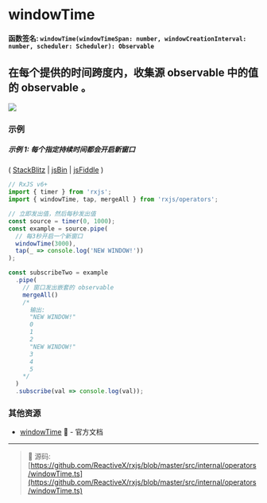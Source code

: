 # windowTime

#### 函数签名: `windowTime(windowTimeSpan: number, windowCreationInterval: number, scheduler: Scheduler): Observable`

## 在每个提供的时间跨度内，收集源 observable 中的值的 observable 。

<div class="ua-ad"><a href="https://ultimateangular.com/?ref=76683_kee7y7vk"><img src="https://ultimateangular.com/assets/img/banners/ua-leader.svg"></a></div>

### 示例

##### 示例 1: 每个指定持续时间都会开启新窗口

(
[StackBlitz](https://stackblitz.com/edit/typescript-hkrjsc?file=index.ts&devtoolsheight=100)
| [jsBin](http://jsbin.com/mifayacoqo/1/edit?js,console) |
[jsFiddle](https://jsfiddle.net/btroncone/g04b3qeb/) )

```js
// RxJS v6+
import { timer } from 'rxjs';
import { windowTime, tap, mergeAll } from 'rxjs/operators';

// 立即发出值，然后每秒发出值
const source = timer(0, 1000);
const example = source.pipe(
  // 每3秒开启一个新窗口
  windowTime(3000),
  tap(_ => console.log('NEW WINDOW!'))
);

const subscribeTwo = example
  .pipe(
    // 窗口发出嵌套的 observable
    mergeAll()
    /*
      输出:
      "NEW WINDOW!"
      0
      1
      2
      "NEW WINDOW!"
      3
      4
      5
    */
  )
  .subscribe(val => console.log(val));
```

### 其他资源

- [windowTime](https://cn.rx.js.org/class/es6/Observable.js~Observable.html#instance-method-windowTime) :newspaper: - 官方文档

---
> :file_folder: 源码:  [https://github.com/ReactiveX/rxjs/blob/master/src/internal/operators/windowTime.ts](https://github.com/ReactiveX/rxjs/blob/master/src/internal/operators/windowTime.ts)
